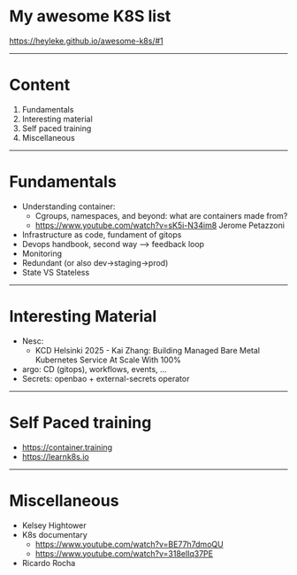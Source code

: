 # My awesome K8S list

https://heyleke.github.io/awesome-k8s/#1

---

# Content

1. Fundamentals
2. Interesting material
3. Self paced training
4. Miscellaneous

---

# Fundamentals

* Understanding container:
   - Cgroups, namespaces, and beyond: what are containers made from?
   - https://www.youtube.com/watch?v=sK5i-N34im8 Jerome Petazzoni
* Infrastructure as code, fundament of gitops
* Devops handbook, second way --> feedback loop
* Monitoring
* Redundant (or also dev->staging->prod)
* State VS Stateless

---

# Interesting Material

* Nesc:
   - KCD Helsinki 2025 - Kai Zhang: Building Managed Bare Metal Kubernetes Service At Scale With 100%
* argo: CD (gitops), workflows, events, ...
* Secrets: openbao + external-secrets operator

---

# Self Paced training
* https://container.training
* https://learnk8s.io

---

# Miscellaneous

* Kelsey Hightower
* K8s documentary
   - https://www.youtube.com/watch?v=BE77h7dmoQU
   - https://www.youtube.com/watch?v=318elIq37PE
* Ricardo Rocha

